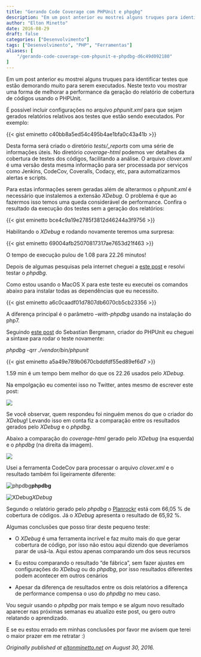 ```yaml
---
title: "Gerando Code Coverage com PHPUnit e phpgbg"
description: "Em um post anterior eu mostrei alguns truques para identificar testes que estão demorando muito para serem executados..."
author: "Elton Minetto"
date: 2016-08-29
draft: false
categories: ["Desenvolvimento"]
tags: ["Desenvolvimento", "PHP", "Ferramentas"]
aliases: [
    "/gerando-code-coverage-com-phpunit-e-phpdbg-d6c49d092180"
]
---
```


Em um post anterior eu mostrei alguns truques para identificar testes que estão demorando muito para serem executados. Neste texto vou mostrar uma forma de melhorar a performance da geração do relatório de cobertura de códigos usando o PHPUnit.

É possível incluir configurações no arquivo *phpunit.xml* para que sejam gerados relatórios relativos aos testes que estão sendo executados. Por exemplo:

{{< gist eminetto c40bb8a5ed54c495b4ae1bfa0c43a41b >}}

Desta forma será criado o diretório *tests/_reports* com uma série de informações úteis. No diretório *coverage-html* podemos ver detalhes da cobertura de testes dos códigos, facilitando a análise. O arquivo *clover.xml* é uma versão desta mesma informação para ser processada por serviços como Jenkins, CodeCov, Coveralls, Codacy, etc, para automatizarmos alertas e scripts.

Para estas informações serem geradas além de alterarmos o *phpunit.xml* é necessário que instalemos a extensão *XDebug*. O problema é que ao fazermos isso temos uma queda considerável de performance. Confira o resultado da execução dos testes sem a geração dos relatórios:

{{< gist eminetto bce4c9a19e2785f3812d46244a3f9756 >}}

Habilitando o *XDebug* e rodando novamente teremos uma surpresa:

{{< gist eminetto 69004afb25070817317ae7653d21f463 >}}

O tempo de execução pulou de 1.08 para 22.26 minutos!

Depois de algumas pesquisas pela internet cheguei a [este post](http://blog.remirepo.net/post/2015/11/09/PHPUnit-code-coverage-benchmark) e resolvi testar o *phpdbg*.

Como estou usando o MacOS X para este teste eu executei os comandos abaixo para instalar todas as dependências que eu necessito.

{{< gist eminetto a6c0caadf01d7807db6070cb5cb23356 >}}

A diferença principal é o parâmetro *–with-phpdbg* usando na instalação do php7.

Seguindo [este post](https://thephp.cc/news/2015/08/phpunit-4-8-code-coverage-support) do Sebastian Bergmann, criador do PHPUnit eu cheguei a sintaxe para rodar o teste novamente:

*phpdbg -qrr ./vendor/bin/phpunit*

{{< gist eminetto a5a49e789b0670cbddfdf55ed89ef6d7 >}}

1.59 min é um tempo bem melhor do que os 22.26 usados pelo *XDebug*.

Na empolgação eu comentei isso no Twitter, antes mesmo de escrever este post:

![](https://cdn-images-1.medium.com/max/2000/0*8iruJz2kqgtjw3qQ.png)

Se você observar, quem respondeu foi ninguém menos do que o criador do *XDebug*! Levando isso em conta fiz a comparação entre os resultados gerados pelo *XDebug* e o *phpdbg*.

Abaixo a comparação do *coverage-html* gerado pelo *XDebug* (na esquerda) e o *phpdbg* (na direita da imagem).

![](https://cdn-images-1.medium.com/max/2800/0*gqeyhN4lr9cT0qDF.png)

Usei a ferramenta CodeCov para processar o arquivo *clover.xml* e o resultado também foi ligeiramente diferente:

![*phpdbg*](https://cdn-images-1.medium.com/max/2800/0*q9TaWLh0x4cvU0hO.png)**phpdbg**

![XDebug](https://cdn-images-1.medium.com/max/2800/0*Awn2wLOmelL5hHnh.png)*XDebug*

Segundo o relatório gerado pelo *phpdbg* o [Planrockr](http://planrockr.com) está com 66,05 % de cobertura de códigos. Já o *XDebug* apresenta o resultado de 65,92 %.

Algumas conclusões que posso tirar deste pequeno teste:

* O *XDebug* é uma ferramenta incrível e faz muito mais do que gerar cobertura de código, por isso não estou aqui dizendo que deveríamos parar de usá-la. Aqui estou apenas comparando um dos seus recursos

* Eu estou comparando o resultado “de fábrica”, sem fazer ajustes em configurações do *XDebug* ou do *phpdbg*, por isso resultados diferentes podem acontecer em outros cenários

* Apesar da diferença de resultados entre os dois relatórios a diferença de performance compensa o uso do *phpdbg* no meu caso.

Vou seguir usando o *phpdbg* por mais tempo e se algum novo resultado aparecer nas próximas semanas eu atualizo este post, ou gero outro relatando o aprendizado.

E se eu estou errado em minhas conclusões por favor me avisem que terei o maior prazer em me retratar :)

*Originally published at [eltonminetto.net](http://eltonminetto.net/post/2016-08-30-gerando-phpunit-code-coverage-with-phpdbg/) on August 30, 2016.*
